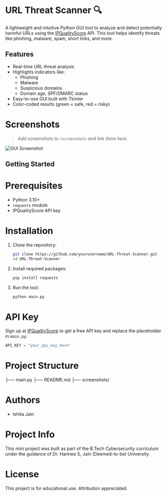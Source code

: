 # URL Threat Scanner 🔍

A lightweight and intuitive Python GUI tool to analyze and detect potentially harmful URLs using the [IPQualityScore](https://www.ipqualityscore.com/) API. This tool helps identify threats like phishing, malware, spam, short links, and more.

## Features
- Real-time URL threat analysis
- Highlights indicators like:
  - Phishing
  - Malware
  - Suspicious domains
  - Domain age, SPF/DMARC status
- Easy-to-use GUI built with Tkinter
- Color-coded results (green = safe, red = risky)

# Screenshots
> _Add screenshots to `/screenshots` and link them here._

![GUI Screenshot](screenshots/gui.png)

## Getting Started

# Prerequisites
- Python 3.10+
- `requests` module
- IPQualityScore API key

# Installation
1. Clone the repository:
   ```bash
   git clone https://github.com/yourusername/URL-Threat-Scanner.git
   cd URL-Threat-Scanner
   ```

2. Install required packages:
   ```bash
   pip install requests
   ```

3. Run the tool:
   ```bash
   python main.py
   ```

# API Key
Sign up at [IPQualityScore](https://www.ipqualityscore.com/) to get a free API key and replace the placeholder in `main.py`:
```python
API_KEY = "your_api_key_here"
```

# Project Structure
├── main.py
├── README.md
├── screenshots/

# Authors
- Ishita Jain 

# Project Info
This mini project was built as part of the B.Tech Cybersecurity curriculum under the guidance of Dr. Harinee S, Jain (Deemed-to-be) University.

# License
This project is for educational use. Attribution appreciated.

